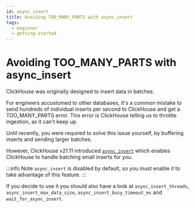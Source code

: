 ```yaml
---
id: async_insert
title: Avoiding TOO_MANY_PARTS with async_insert
tags:
  - beginner
  - getting-started
---
```


# Avoiding TOO_MANY_PARTS with async_insert

ClickHouse was originally designed to insert data in batches.

For engineers accustomed to other databases, it's a common mistake to send hundreds of individual inserts per second to ClickHouse and get a TOO_MANY_PARTS error. This error is ClickHouse telling us to throttle ingestion, as it can't keep up.

Until recently, you were required to solve this issue yourself, by buffering inserts and sending larger batches.

However, ClickHouse v21.11 introduced [`async_insert`](https://clickhouse.com/docs/en/operations/settings/settings/#async-insert) which enables ClickHouse to handle batching small inserts for you.

:::info Note
`async_insert` is disabled by default, so you must enable it to take advantage of this feature.
:::

If you decide to use it you should also have a look at `async_insert_threads`, `async_insert_max_data_size`, `async_insert_busy_timeout_ms` and `wait_for_async_insert`.
